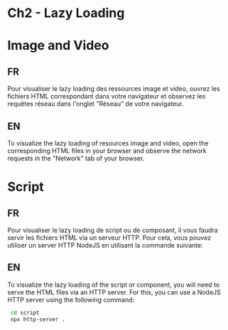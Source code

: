 # Ch2 - Lazy Loading

# Image and Video

## FR

Pour visualiser le lazy loading des ressources image et video, ouvrez les fichiers HTML correspondant dans votre navigateur et observez les requêtes réseau dans l'onglet "Réseau" de votre navigateur.

## EN

To visualize the lazy loading of resources image and video, open the corresponding HTML files in your browser and observe the network requests in the "Network" tab of your browser.

# Script

## FR

Pour visualiser le lazy loading de script ou de composant, il vous faudra servir les fichiers HTML via un serveur HTTP. Pour cela, vous pouvez utiliser un server HTTP NodeJS en utilisant la commande suivante:

## EN

To visualize the lazy loading of the script or component, you will need to serve the HTML files via an HTTP server. For this, you can use a NodeJS HTTP server using the following command:

```bash
 cd script
 npx http-server .
```
